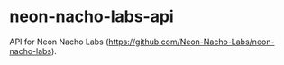 # neon-nacho-labs-api

API for Neon Nacho Labs (https://github.com/Neon-Nacho-Labs/neon-nacho-labs).
